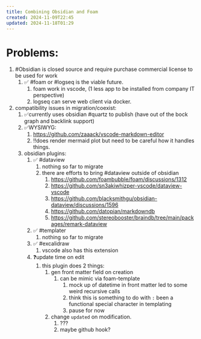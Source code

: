 ```yaml
---
title: Combining Obsidian and Foam
created: 2024-11-09T22:45
updated: 2024-11-18T01:29
---
```


# Problems:
1. #Obsidian is closed source and require purchase commercial license to be used for work
	1. ✅ #foam or #logseq is the viable future.
		1. foam work in vscode, (1 less app to be installed from company IT perspective)
		2. logseq can serve web client via docker.
2. compatibility issues in migration/coexist:
	1. ✅currently uses obsidian #quartz to publish (have out of the bock graph and backlink support)
	2. ✅WYSIWYG:
		1. https://github.com/zaaack/vscode-markdown-editor
		2. ‼does render mermaid plot but need to be careful how it handles things.
	3. obsidian plugins:
		1. ✅ #dataview
			1. nothing so far to migrate
			2. there are efforts to bring #dataview outside of obsidian
				1. https://github.com/foambubble/foam/discussions/1312
				2. https://github.com/sn3akiwhizper-vscode/dataview-vscode
				3. https://github.com/blacksmithgu/obsidian-dataview/discussions/1596
				4. https://github.com/datopian/markdowndb
				5. https://github.com/stereobooster/braindb/tree/main/packages/remark-dataview
		2. ✅ #templater
			1. nothing so far to migrate
		3. ✅ #excalidraw
			1. vscode also has this extension
		4. ❓update time on edit
            1. this plugin does 2 things: 
                1. gen front matter field on creation
                    1. can be mimic via foam-template
						1. mock up of datetime in front matter led to some weird recursive calls
						2. think this is something to do with `:` been a functional special character in templating
						3. pause for now
                2. change `updated` on modification.
                    1. ??? 
                    2. maybe github hook?
